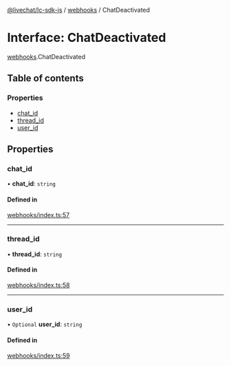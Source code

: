 [@livechat/lc-sdk-js](../README.md) / [webhooks](../modules/webhooks.md) / ChatDeactivated

# Interface: ChatDeactivated

[webhooks](../modules/webhooks.md).ChatDeactivated

## Table of contents

### Properties

- [chat\_id](webhooks.ChatDeactivated.md#chat_id)
- [thread\_id](webhooks.ChatDeactivated.md#thread_id)
- [user\_id](webhooks.ChatDeactivated.md#user_id)

## Properties

### chat\_id

• **chat\_id**: `string`

#### Defined in

[webhooks/index.ts:57](https://github.com/livechat/lc-sdk-js/blob/25e113d/src/webhooks/index.ts#L57)

___

### thread\_id

• **thread\_id**: `string`

#### Defined in

[webhooks/index.ts:58](https://github.com/livechat/lc-sdk-js/blob/25e113d/src/webhooks/index.ts#L58)

___

### user\_id

• `Optional` **user\_id**: `string`

#### Defined in

[webhooks/index.ts:59](https://github.com/livechat/lc-sdk-js/blob/25e113d/src/webhooks/index.ts#L59)
